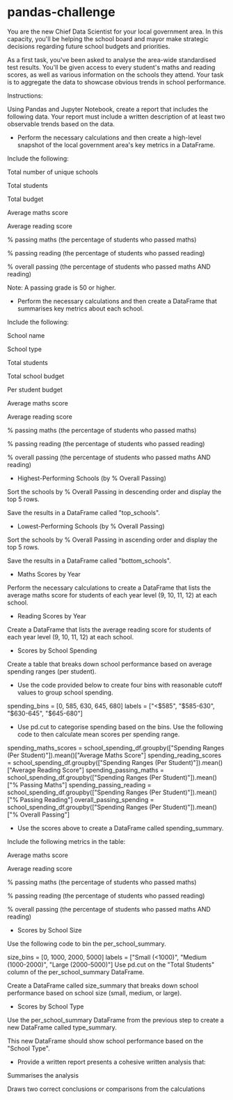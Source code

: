 # pandas-challenge

You are the new Chief Data Scientist for your local government area. In this capacity, you'll be helping the school board and mayor make strategic decisions regarding future school budgets and priorities.

As a first task, you've been asked to analyse the area-wide standardised test results. You'll be given access to every student's maths and reading scores, as well as various information on the schools they attend. Your task is to aggregate the data to showcase obvious trends in school performance.

Instructions:

Using Pandas and Jupyter Notebook, create a report that includes the following data. Your report must include a written description of at least two observable trends based on the data.

- Perform the necessary calculations and then create a high-level snapshot of the local government area's key metrics in a DataFrame.

Include the following:

Total number of unique schools

Total students

Total budget

Average maths score

Average reading score

% passing maths (the percentage of students who passed maths)

% passing reading (the percentage of students who passed reading)

% overall passing (the percentage of students who passed maths AND reading)

Note: A passing grade is 50 or higher.

- Perform the necessary calculations and then create a DataFrame that summarises key metrics about each school.

Include the following:

School name

School type

Total students

Total school budget

Per student budget

Average maths score

Average reading score

% passing maths (the percentage of students who passed maths)

% passing reading (the percentage of students who passed reading)

% overall passing (the percentage of students who passed maths AND reading)

- Highest-Performing Schools (by % Overall Passing)

Sort the schools by % Overall Passing in descending order and display the top 5 rows.

Save the results in a DataFrame called "top_schools".

- Lowest-Performing Schools (by % Overall Passing)

Sort the schools by % Overall Passing in ascending order and display the top 5 rows.

Save the results in a DataFrame called "bottom_schools".

- Maths Scores by Year

Perform the necessary calculations to create a DataFrame that lists the average maths score for students of each year level (9, 10, 11, 12) at each school.

- Reading Scores by Year

Create a DataFrame that lists the average reading score for students of each year level (9, 10, 11, 12) at each school.

- Scores by School Spending

Create a table that breaks down school performance based on average spending ranges (per student).

- Use the code provided below to create four bins with reasonable cutoff values to group school spending.

spending_bins = [0, 585, 630, 645, 680]
labels = ["<$585", "$585-630", "$630-645", "$645-680"]


- Use pd.cut to categorise spending based on the bins.
Use the following code to then calculate mean scores per spending range.

spending_maths_scores = school_spending_df.groupby(["Spending Ranges (Per Student)"]).mean()["Average Maths Score"]
spending_reading_scores = school_spending_df.groupby(["Spending Ranges (Per Student)"]).mean()["Average Reading Score"]
spending_passing_maths = school_spending_df.groupby(["Spending Ranges (Per Student)"]).mean()["% Passing Maths"]
spending_passing_reading = school_spending_df.groupby(["Spending Ranges (Per Student)"]).mean()["% Passing Reading"]
overall_passing_spending = school_spending_df.groupby(["Spending Ranges (Per Student)"]).mean()["% Overall Passing"]


- Use the scores above to create a DataFrame called spending_summary.

Include the following metrics in the table:

Average maths score

Average reading score

% passing maths (the percentage of students who passed maths)

% passing reading (the percentage of students who passed reading)

% overall passing (the percentage of students who passed maths AND reading)

- Scores by School Size

Use the following code to bin the per_school_summary.

size_bins = [0, 1000, 2000, 5000]
labels = ["Small (<1000)", "Medium (1000-2000)", "Large (2000-5000)"]
Use pd.cut on the "Total Students" column of the per_school_summary DataFrame.

Create a DataFrame called size_summary that breaks down school performance based on school size (small, medium, or large).

- Scores by School Type

Use the per_school_summary DataFrame from the previous step to create a new DataFrame called type_summary.

This new DataFrame should show school performance based on the "School Type".

- Provide a  written report presents a cohesive written analysis that:

Summarises the analysis 

Draws two correct conclusions or comparisons from the calculations
